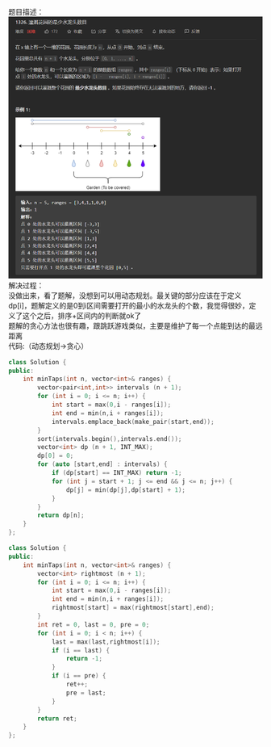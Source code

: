 题目描述：  
![image](/algorithmn/dynamic_programming/image/image49.png)  
解决过程：  
没做出来，看了题解，没想到可以用动态规划。最关键的部分应该在于定义dp[i]，题解定义的是0到i区间需要打开的最小的水龙头的个数，我觉得很妙，定义了这个之后，排序+区间内的判断就ok了  
题解的贪心方法也很有趣，跟跳跃游戏类似，主要是维护了每一个点能到达的最远距离  
代码:（动态规划→贪心）  
```cpp
class Solution {
public:
    int minTaps(int n, vector<int>& ranges) {
        vector<pair<int,int>> intervals (n + 1);
        for (int i = 0; i <= n; i++) {
            int start = max(0,i - ranges[i]);
            int end = min(n,i + ranges[i]);
            intervals.emplace_back(make_pair(start,end));
        }
        sort(intervals.begin(),intervals.end());
        vector<int> dp (n + 1, INT_MAX);
        dp[0] = 0;
        for (auto [start,end] : intervals) {
            if (dp[start] == INT_MAX) return -1;
            for (int j = start + 1; j <= end && j <= n; j++) {
                dp[j] = min(dp[j],dp[start] + 1);
            }
        }
        return dp[n];
    }
};
```  
```cpp
class Solution {
public:
    int minTaps(int n, vector<int>& ranges) {
        vector<int> rightmost (n + 1);
        for (int i = 0; i <= n; i++) {
            int start = max(0,i - ranges[i]);
            int end = min(n,i + ranges[i]);
            rightmost[start] = max(rightmost[start],end);
        }
        int ret = 0, last = 0, pre = 0;
        for (int i = 0; i < n; i++) {
            last = max(last,rightmost[i]);
            if (i == last) {
                return -1;
            }
            if (i == pre) {
                ret++;
                pre = last;
            }
        }
        return ret;
    }
};
```